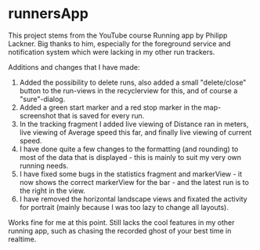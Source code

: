 # runnersApp
This project stems from the YouTube course Running app by Philipp Lackner. Big thanks to him, especially for the foreground service and notification system which were lacking in my other run trackers. 

Additions and changes that I have made:

1. Added the possibility to delete runs, also added a small "delete/close" button to the run-views in the recyclerview for this, and of course a "sure"-dialog.
2. Added a green start marker and a red stop marker in the map-screenshot that is saved for every run.
3. In the tracking fragment I added live viewing of Distance ran in meters, live viewing of Average speed this far, and finally live viewing of current speed.
4. I have done quite a few changes to the formatting (and rounding) to most of the data that is displayed - this is mainly to suit my very own running needs. 
5. I have fixed some bugs in the statistics fragment and markerView - it now shows the correct markerView for the bar - and the latest run is to the right in the view. 
6. I have removed the horizontal landscape views and fixated the activity for portrait (mainly because I was too lazy to change all layouts).

Works fine for me at this point. Still lacks the cool features in my other running app, such as chasing the recorded ghost of your best time in realtime.




